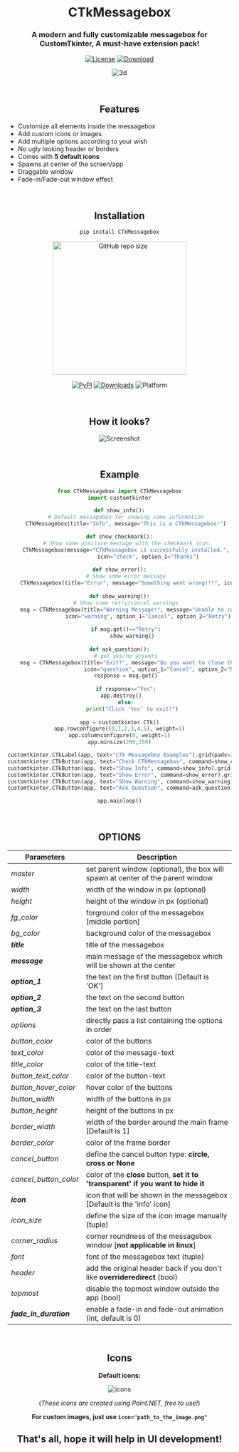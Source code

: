 <h1 align="center">CTkMessagebox</h1>

<h3 align="center">A modern and fully customizable messagebox for CustomTkinter, A must-have extension pack!</h3>

<div align="center">
    
  <a href="https://creativecommons.org/publicdomain/zero/1.0/">![License](https://img.shields.io/badge/License-CC0_1.0-yellow)</a>
  <a href="https://github.com/Akascape/CTkMessagebox/archive/refs/heads/main.zip">![Download](https://img.shields.io/badge/Source_Code-Download-blue)</a>

</div>


<div align="center">

![3d](https://github.com/Akascape/CTkMessagebox/assets/89206401/cce577fc-6426-4c09-96f9-ede88caf7784)

</div>

<br>

<h2 align="center"> Features </h2>

- Customize all elements inside the messagebox
- Add custom icons or images
- Add multiple options according to your wish
- No ugly looking header or borders
- Comes with **5 default icons**
- Spawns at center of the screen/app
- Draggable window
- Fade-in/Fade-out window effect

<br>

<h2 align="center"> Installation </h2>

<div align="center">

```
pip install CTkMessagebox
```

[<img alt="GitHub repo size" src="https://img.shields.io/github/repo-size/Akascape/CTkMessagebox?&color=green&label=Source%20Code&logo=Python&logoColor=yellow&style=for-the-badge"  width="300">](https://github.com/Akascape/CTkMessagebox/archive/refs/heads/main.zip)

[![PyPI](https://img.shields.io/pypi/v/CTkMessagebox?style=flat)](https://pypi.org/project/CTkMessagebox)
[![Downloads](https://static.pepy.tech/badge/ctkmessagebox)](https://pepy.tech/project/ctkmessagebox)
![Platform](https://img.shields.io/powershellgallery/p/Pester?color=blue)

</div>

<br>

<h2 align="center"> How it looks? </h2>

<div align="center">

![Screenshot](https://user-images.githubusercontent.com/89206401/221258593-75058878-b598-40c3-828a-1d44a6cefb73.jpg)

</div>

<br>

<h2 align="center"> Example </h2>

<div align="center">

```python
from CTkMessagebox import CTkMessagebox
import customtkinter

def show_info():
    # Default messagebox for showing some information
    CTkMessagebox(title="Info", message="This is a CTkMessagebox!")

def show_checkmark():
    # Show some positive message with the checkmark icon
    CTkMessagebox(message="CTkMessagebox is successfully installed.",
                  icon="check", option_1="Thanks")
    
def show_error():
    # Show some error message
    CTkMessagebox(title="Error", message="Something went wrong!!!", icon="cancel")
    
def show_warning():
    # Show some retry/cancel warnings
    msg = CTkMessagebox(title="Warning Message!", message="Unable to connect!",
                  icon="warning", option_1="Cancel", option_2="Retry")
    
    if msg.get()=="Retry":
        show_warning()
        
def ask_question():
    # get yes/no answers
    msg = CTkMessagebox(title="Exit?", message="Do you want to close the program?",
                        icon="question", option_1="Cancel", option_2="No", option_3="Yes")
    response = msg.get()
    
    if response=="Yes":
        app.destroy()       
    else:
        print("Click 'Yes' to exit!")
              
app = customtkinter.CTk()
app.rowconfigure((0,1,2,3,4,5), weight=1)
app.columnconfigure(0, weight=1)
app.minsize(200,250)

customtkinter.CTkLabel(app, text="CTk Messagebox Examples").grid(padx=20)
customtkinter.CTkButton(app, text="Check CTkMessagebox", command=show_checkmark).grid(padx=20, pady=10, sticky="news")
customtkinter.CTkButton(app, text="Show Info", command=show_info).grid(padx=20, pady=10, sticky="news")
customtkinter.CTkButton(app, text="Show Error", command=show_error).grid(padx=20, pady=10, sticky="news")
customtkinter.CTkButton(app, text="Show Warning", command=show_warning).grid(padx=20, pady=10, sticky="news")
customtkinter.CTkButton(app, text="Ask Question", command=ask_question).grid(padx=20, pady=(10,20), sticky="news")

app.mainloop()

```

</div>

<br>

<h2 align="center"> OPTIONS </h2>

<div align="center">

  | Parameters  | Description |
  | -------- | ----------- |
  | _master_ | set parent window (optional), the box will spawn at center of the parent window |
  | _width_ | width of the window in px (optional) |
  | _height_ | height of the window in px (optional) |
  | _fg_color_ | forground color of the messagebox [middle portion] |
  | _bg_color_  | background color of the messagebox |
  | **_title_** | title of the messagebox |
  | **_message_** | main message of the messagebox which will be shown at the center |
  | **_option_1_** | the text on the first button [Default is 'OK'] |
  | **_option_2_** | the text on the second button |
  | **_option_3_** | the text on the last button |
  | _options_ | directly pass a list containing the options in order |
  | _button_color_ | color of the buttons |
  | _text_color_ | color of the message-text |
  | _title_color_ | color of the title-text |
  | _button_text_color_ | color of the button-text |
  | _button_hover_color_ | hover color of the buttons |
  | _button_width_ | width of the buttons in px |
  | _button_height_ | height of the buttons in px |
  | _border_width_ | width of the border around the main frame [Default is 1] |
  | _border_color_ | color of the frame border |
  | _cancel_button_ | define the cancel button type: **circle, cross or None** |
  | _cancel_button_color_ | color of the **close** button, **set it to 'transparent' if you want to hide it** |
  | **_icon_** | icon that will be shown in the messagebox [Default is the 'info' icon] |
  | _icon_size_ | define the size of the icon image manually (tuple) |
  | _corner_radius_ | corner roundness of the messagebox window [**not applicable in linux**] |
  | _font_ | font of the messagebox text (tuple) |
  | _header_ | add the original header back if you don't like **overrideredirect** (bool) |
  | _topmost_ | disable the topmost window outside the app (bool) |
  | **_fade_in_duration_** | enable a fade-in and fade-out animation (int, default is 0)  |

</div>

<br>

<h2 align="center"> Icons </h2>

<div align="center">

**Default icons:**

![icons](https://user-images.githubusercontent.com/89206401/221258403-aafea575-856e-4f4e-b3af-f995785c9879.png)

(*These icons are created using Paint.NET, free to use!*)

**For custom images, just use `icon="path_to_the_image.png"`**

## That's all, hope it will help in UI development!

</div>
